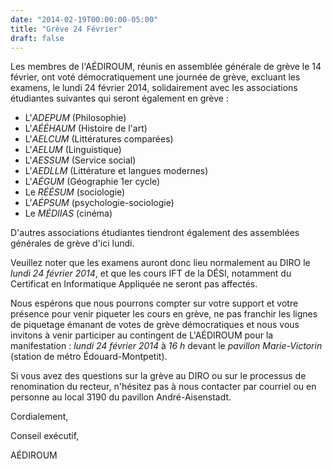 ```yaml
---
date: "2014-02-19T00:00:00-05:00"
title: "Grève 24 Février"
draft: false
---
```


Les membres de l'AÉDIROUM, réunis en assemblée générale de grève le 14 février, ont voté démocratiquement une journée de grève, excluant les examens, le lundi 24 février 2014, solidairement avec les associations étudiantes suivantes qui seront également en grève :

* L'*ADEPUM* (Philosophie)
* L'*AÉÉHAUM* (Histoire de l'art)
* L'*AELCUM* (Littératures comparées)
* L'*AELUM* (Linguistique)
* L'*AESSUM* (Service social)
* L'*AEDLLM* (Littérature et langues modernes)
* L'*AÉGUM* (Géographie 1er cycle)
* Le *RÉÉSUM* (sociologie)
* L'*AÉPSUM* (psychologie-sociologie)
* Le *MÉDIIAS* (cinéma)

D'autres associations étudiantes tiendront également des assemblées générales de grève d'ici lundi.

Veuillez noter que les examens auront donc lieu normalement au DIRO le *lundi 24 février 2014*, et que les cours IFT de la DÉSI, notamment du Certificat en Informatique Appliquée ne seront pas affectés.

Nous espérons que nous pourrons compter sur votre support et votre présence pour venir piqueter les cours en grève, ne pas franchir les lignes de piquetage émanant de votes de grève démocratiques et nous vous invitons à venir participer au contingent de L'AÉDIROUM pour la manifestation :
*lundi 24 février 2014* à *16 h* devant le *pavillon Marie-Victorin* (station de métro Édouard-Montpetit).

Si vous avez des questions sur la grève au DIRO ou sur le processus de renomination du recteur, n'hésitez pas à nous contacter par courriel ou en personne au local 3190 du pavillon André-Aisenstadt.

Cordialement,

Conseil exécutif,

AÉDIROUM
